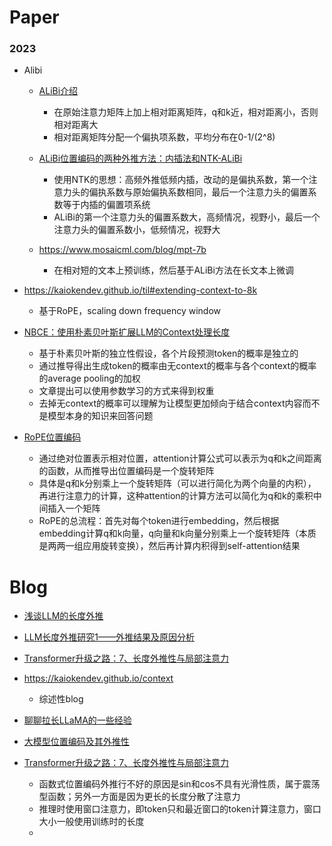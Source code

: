 


# Paper

### 2023

- Alibi
  - [ALiBi介绍](https://zhuanlan.zhihu.com/p/632780188)
    - 在原始注意力矩阵上加上相对距离矩阵，q和k近，相对距离小，否则相对距离大
    - 相对距离矩阵分配一个偏执项系数，平均分布在0-1/(2^8)
  - [ALiBi位置编码的两种外推方法：内插法和NTK-ALiBi](https://zhuanlan.zhihu.com/p/657161287)
    - 使用NTK的思想：高频外推低频内插，改动的是偏执系数，第一个注意力头的偏执系数与原始偏执系数相同，最后一个注意力头的偏置系数等于内插的偏置项系统
    - ALiBi的第一个注意力头的偏置系数大，高频情况，视野小，最后一个注意力头的偏置系数小，低频情况，视野大
  
  - https://www.mosaicml.com/blog/mpt-7b 
    - 在相对短的文本上预训练，然后基于ALiBi方法在长文本上微调


- https://kaiokendev.github.io/til#extending-context-to-8k
  - 基于RoPE，scaling down frequency window

- [NBCE：使用朴素贝叶斯扩展LLM的Context处理长度](https://kexue.fm/archives/9617)
  - 基于朴素贝叶斯的独立性假设，各个片段预测token的概率是独立的
  - 通过推导得出生成token的概率由无context的概率与各个context的概率的average pooling的加权
  - 文章提出可以使用参数学习的方式来得到权重
  - 去掉无context的概率可以理解为让模型更加倾向于结合context内容而不是模型本身的知识来回答问题

- [RoPE位置编码](https://zhuanlan.zhihu.com/p/647109286)
  - 通过绝对位置表示相对位置，attention计算公式可以表示为q和k之间距离的函数，从而推导出位置编码是一个旋转矩阵
  - 具体是q和k分别乘上一个旋转矩阵（可以进行简化为两个向量的内积），再进行注意力的计算，这种attention的计算方法可以简化为q和k的乘积中间插入一个矩阵
  - RoPE的总流程：首先对每个token进行embedding，然后根据embedding计算q和k向量，q向量和k向量分别乘上一个旋转矩阵（本质是两两一组应用旋转变换），然后再计算内积得到self-attention结果


# Blog

- [浅谈LLM的长度外推](https://zhuanlan.zhihu.com/p/645770522)

- [LLM长度外推研究1——外推结果及原因分析](https://blog.csdn.net/maxsen_jn/article/details/132517811)

- [Transformer升级之路：7、长度外推性与局部注意力](https://spaces.ac.cn/archives/9431)

- https://kaiokendev.github.io/context
  - 综述性blog

- [聊聊拉长LLaMA的一些经验](https://zhuanlan.zhihu.com/p/647145964)

- [大模型位置编码及其外推性](https://mp.weixin.qq.com/s/OGP49dzhXfIudHEGHOVPcw)

- [Transformer升级之路：7、长度外推性与局部注意力](https://spaces.ac.cn/archives/9431)
  - 函数式位置编码外推行不好的原因是sin和cos不具有光滑性质，属于震荡型函数；另外一方面是因为更长的长度分散了注意力
  - 推理时使用窗口注意力，即token只和最近窗口的token计算注意力，窗口大小一般使用训练时的长度
  - 